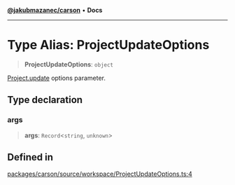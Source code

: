 [**@jakubmazanec/carson**](../README.md) • **Docs**

---

# Type Alias: ProjectUpdateOptions

> **ProjectUpdateOptions**: `object`

[Project.update](../classes/Project.md#update) options parameter.

## Type declaration

### args

> **args**: `Record`\<`string`, `unknown`\>

## Defined in

[packages/carson/source/workspace/ProjectUpdateOptions.ts:4](https://github.com/jakubmazanec/tools/blob/39892a8d22e72fc5aa2b2aedf9320ac8bb26fd5d/packages/carson/source/workspace/ProjectUpdateOptions.ts#L4)
